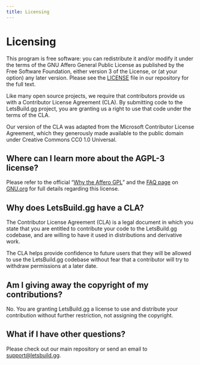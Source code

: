 ```yaml
---
title: Licensing
---
```


# Licensing

This program is free software: you can redistribute it and/or modify it under
the terms of the GNU Affero General Public License as published by the Free
Software Foundation, either version 3 of the License, or (at your option) any
later version. Please see the
[LICENSE](https://github.com/letsbuildgg/dev.to/blob/master/LICENSE.md) file in
our repository for the full text.

Like many open source projects, we require that contributors provide us with a
Contributor License Agreement (CLA). By submitting code to the LetsBuild.gg
project, you are granting us a right to use that code under the terms of the
CLA.

Our version of the CLA was adapted from the Microsoft Contributor License
Agreement, which they generously made available to the public domain under
Creative Commons CC0 1.0 Universal.

## Where can I learn more about the AGPL-3 license?

Please refer to the official
“[Why the Affero GPL](https://www.gnu.org/licenses/why-affero-gpl.html)” and the
[FAQ page](https://www.gnu.org/licenses/gpl-faq.html) on
[GNU.org](https://www.gnu.org) for full details regarding this license.

## Why does LetsBuild.gg have a CLA?

The Contributor License Agreement (CLA) is a legal document in which you state
that you are entitled to contribute your code to the LetsBuild.gg codebase, and
are willing to have it used in distributions and derivative work.

The CLA helps provide confidence to future users that they will be allowed to
use the LetsBuild.gg codebase without fear that a contributor will try to
withdraw permissions at a later date.

## Am I giving away the copyright of my contributions?

No. You are granting LetsBuild.gg a license to use and distribute your
contribution without further restriction, not assigning the copyright.

## What if I have other questions?

Please check out our main repository or send an email to
[support@letsbuild.gg](mailto:support@letsbuild.gg).

